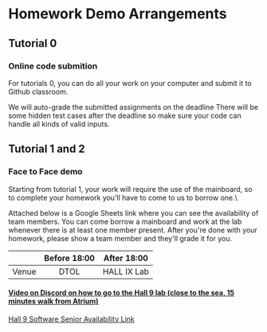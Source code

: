 # Homework Demo Arrangements

## Tutorial 0

### Online code submition

For tutorials 0, you can do all your work on your computer and submit it to Github classroom.

We will auto-grade the submitted assignments on the deadline There will be some hidden test cases after the deadline so make sure your code can handle all kinds of valid inputs.

## Tutorial 1 and 2

### Face to Face demo

Starting from tutorial 1, your work will require the use of the mainboard, so to complete your homework you'll have to come to us to borrow one.\

Attached below is a Google Sheets link where you can see the availability of team members. You can come borrow a mainboard and work at the lab whenever there is at least one member present. After you're done with your homework, please show a team member and they'll grade it for you.

|  | Before 18:00 | After 18:00 |
| --- | :---: | :---: |
| Venue | DTOL | HALL IX Lab |

#### [Video on Discord on how to go to the Hall 9 lab (close to the sea, 15 minutes walk from Atrium)](./images/Video_from_UGHall_II_to_Hall9_Lab.mov)

[Hall 9 Software Senior Availability Link](https://docs.google.com/spreadsheets/d/1spk8WfSoBpvyBX8ir_v95EESjNqJzT8xTNeNVa9u6nA/edit?usp=sharing)